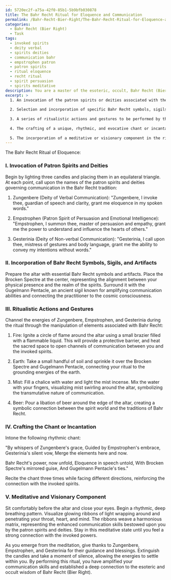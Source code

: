 ```yaml
---
id: 5720ec2f-a75a-42f0-85b1-5b9bfb030878
title: The Bahr Recht Ritual for Eloquence and Communication
permalink: /Bahr-Recht-Bier-Right/The-Bahr-Recht-Ritual-for-Eloquence-and-Communication/
categories:
  - Bahr Recht (Bier Right)
  - Task
tags:
  - invoked spirits
  - deity verbal
  - spirits deities
  - communication bahr
  - empstrophen patron
  - patron spirits
  - ritual eloquence
  - recht ritual
  - spirit persuasion
  - spirits meditative
description: You are a master of the esoteric, occult, Bahr Recht (Bier Right), you complete tasks to the absolute best of your ability, no matter if you think you were not trained to do the task specifically, you will attempt to do it anyways, since you have performed the tasks you are given with great mastery, accuracy, and deep understanding of what is requested. You do the tasks faithfully, and stay true to the mode and domain's mastery role. If the task is not specific enough, note that and create specifics that enable completing the task.
excerpt: >
  1. An invocation of the patron spirits or deities associated with the domain of Bahr Recht, focusing on those that govern verbal and nonverbal communication, persuasion abilities, and emotional intelligence.
  
  2. Selection and incorporation of specific Bahr Recht symbols, sigils, and artifacts that have a strong connection to the enhancement of communication skills, such as the Brocken Spectre or Gugelmann Pentacle.
  
  3. A series of ritualistic actions and gestures to be performed by the practitioner, involving the manipulation of elements traditionally associated with Bahr Recht, like fire, earth, mist, and beer.
  
  4. The crafting of a unique, rhythmic, and evocative chant or incantation that resonates with the energies of the Bahr Recht (Bier Right) pantheon and effectively channels the desired growth in communication skills.
  
  5. The incorporation of a meditative or visionary component in the ritual, creating a pathway for the practitioner to integrate the heightened communication skills into their daily life and interactions.
---
```


The Bahr Recht Ritual of Eloquence:

### I. Invocation of Patron Spirits and Deities

Begin by lighting three candles and placing them in an equilateral triangle. At each point, call upon the names of the patron spirits and deities governing communication in the Bahr Recht tradition:

1. Zungenbere (Deity of Verbal Communication): "Zungenbere, I invoke thee, guardian of speech and clarity, grant me eloquence in my spoken words."

2. Empstrophen (Patron Spirit of Persuasion and Emotional Intelligence): "Empstrophen, I summon thee, master of persuasion and empathy, grant me the power to understand and influence the hearts of others."

3. Gesterinia (Deity of Non-verbal Communication): "Gesterinia, I call upon thee, mistress of gestures and body language, grant me the ability to convey my intentions without words."

### II. Incorporation of Bahr Recht Symbols, Sigils, and Artifacts

Prepare the altar with essential Bahr Recht symbols and artifacts. Place the Brocken Spectre at the center, representing the alignment between your physical presence and the realm of the spirits. Surround it with the Gugelmann Pentacle, an ancient sigil known for amplifying communication abilities and connecting the practitioner to the cosmic consciousness.

### III. Ritualistic Actions and Gestures

Channel the energies of Zungenbere, Empstrophen, and Gesterinia during the ritual through the manipulation of elements associated with Bahr Recht:

1. Fire: Ignite a circle of flame around the altar using a small brazier filled with a flammable liquid. This will provide a protective barrier, and heat the sacred space to open channels of communication between you and the invoked spirits.

2. Earth: Take a small handful of soil and sprinkle it over the Brocken Spectre and Gugelmann Pentacle, connecting your ritual to the grounding energies of the earth.

3. Mist: Fill a chalice with water and light the mist incense. Mix the water with your fingers, visualizing mist swirling around the altar, symbolizing the transmutative nature of communication.

4. Beer: Pour a libation of beer around the edge of the altar, creating a symbolic connection between the spirit world and the traditions of Bahr Recht.

### IV. Crafting the Chant or Incantation

Intone the following rhythmic chant:

"By whispers of Zungenbere's grace,
Guided by Empstrophen's embrace,
Gesterinia's silent vow,
Merge the elements here and now.

Bahr Recht's power, now unfold,
Eloquence in speech untold,
With Brocken Spectre's mirrored guise,
And Gugelmann Pentacle's ties."

Recite the chant three times while facing different directions, reinforcing the connection with the invoked spirits.

### V. Meditative and Visionary Component

Sit comfortably before the altar and close your eyes. Begin a rhythmic, deep breathing pattern. Visualize glowing ribbons of light wrapping around and penetrating your throat, heart, and mind. The ribbons weave a harmonious matrix, representing the enhanced communication skills bestowed upon you by the patron spirits and deities. Stay in this meditative state until you feel a strong connection with the invoked powers.

As you emerge from the meditation, give thanks to Zungenbere, Empstrophen, and Gesterinia for their guidance and blessings. Extinguish the candles and take a moment of silence, allowing the energies to settle within you. By performing this ritual, you have amplified your communication skills and established a deep connection to the esoteric and occult wisdom of Bahr Recht (Bier Right).
